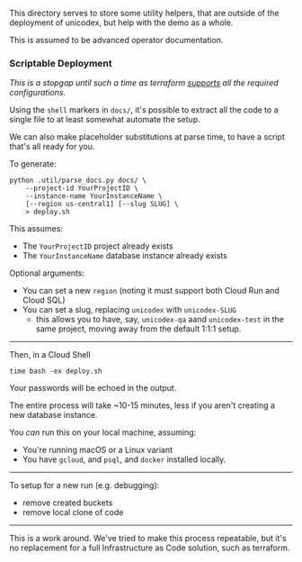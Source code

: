 This directory serves to store some utility helpers, that are outside of the deployment of unicodex, but help with the demo as a whole.

This is assumed to be advanced operator documentation.  


### Scriptable Deployment

*This is a stopgap until such a time as terraform [supports](https://dev.to/glasnt/on-the-subject-of-learning-terraform-h4d#beta-providers-again) all the required configurations.*

Using the `shell` markers in `docs/`, it's possible to extract all the code to a single file to at least somewhat automate the setup.

We can also make placeholder substitutions at parse time, to have a script that's all ready for you. 

To generate: 

```
python .util/parse_docs.py docs/ \
	--project-id YourProjectID \
	--instance-name YourInstanceName \
	[--region us-central1] [--slug SLUG] \
	> deploy.sh
```

This assumes:

 * The `YourProjectID` project already exists 
 * The `YourInstanceName` database instance already exists

 
Optional arguments:

 * You can set a new `region` (noting it must support both Cloud Run and Cloud SQL)
 * You can set a slug, replacing `unicodex` with `unicodex-SLUG`
 	* this allows you to have, say, `unicodex-qa` aand `unicodex-test` in the same project, moving away from the default 1:1:1 setup.
 	
---

Then, in a Cloud Shell 

```
time bash -ex deploy.sh
```

Your passwords will be echoed in the output. 

The entire process will take ~10-15 minutes, less if you aren't creating a new database instance. 

  
You *can* run this on your local machine, assuming: 

* You're running macOS or a Linux variant
* You have `gcloud`, and `psql`, and `docker` installed locally.


---

To setup for a new run (e.g. debugging): 

* remove created buckets
* remove local clone of code

---

This is a work around. We've tried to make this process repeatable, but it's no replacement for a full Infrastructure as Code solution, such as terraform. 
  